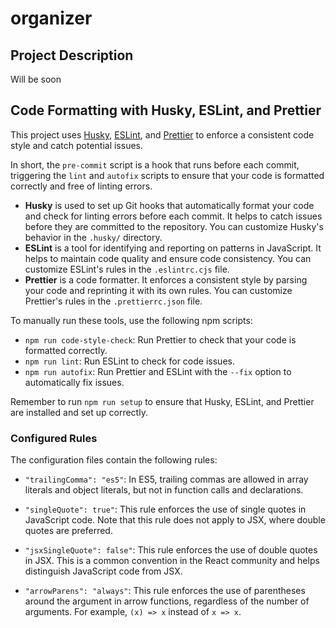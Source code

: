 # organizer

## Project Description

Will be soon

## Code Formatting with Husky, ESLint, and Prettier

This project uses [Husky](https://typicode.github.io/husky/#/), [ESLint](https://eslint.org/), and [Prettier](https://prettier.io/) to enforce a consistent code style and catch potential issues.

In short, the `pre-commit` script is a hook that runs before each commit, triggering the `lint` and `autofix` scripts to ensure that your code is formatted correctly and free of linting errors.

- **Husky** is used to set up Git hooks that automatically format your code and check for linting errors before each commit. It helps to catch issues before they are committed to the repository. You can customize Husky's behavior in the `.husky/` directory.
- **ESLint** is a tool for identifying and reporting on patterns in JavaScript. It helps to maintain code quality and ensure code consistency. You can customize ESLint's rules in the `.eslintrc.cjs` file.
- **Prettier** is a code formatter. It enforces a consistent style by parsing your code and reprinting it with its own rules. You can customize Prettier's rules in the `.prettierrc.json` file.

To manually run these tools, use the following npm scripts:

- `npm run code-style-check`: Run Prettier to check that your code is formatted correctly.
- `npm run lint`: Run ESLint to check for code issues.
- `npm run autofix`: Run Prettier and ESLint with the `--fix` option to automatically fix issues.

Remember to run `npm run setup` to ensure that Husky, ESLint, and Prettier are installed and set up correctly.

### Configured Rules

The configuration files contain the following rules:

- `"trailingComma": "es5"`: In ES5, trailing commas are allowed in array literals and object literals, but not in function calls and declarations.

- `"singleQuote": true"`: This rule enforces the use of single quotes in JavaScript code. Note that this rule does not apply to JSX, where double quotes are preferred.

- `"jsxSingleQuote": false"`: This rule enforces the use of double quotes in JSX. This is a common convention in the React community and helps distinguish JavaScript code from JSX.

- `"arrowParens": "always"`: This rule enforces the use of parentheses around the argument in arrow functions, regardless of the number of arguments. For example, `(x) => x` instead of `x => x`.
